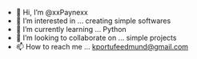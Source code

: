 - 👋 Hi, I’m @xxPaynexx
- 👀 I’m interested in ... creating simple softwares
- 🌱 I’m currently learning ... Python
- 💞️ I’m looking to collaborate on ... simple projects
- 📫 How to reach me ... kportufeedmund@gmail.com 

<!---
xxPaynexx/xxPaynexx is a ✨ special ✨ repository because its `README.md` (this file) appears on your GitHub profile.
You can click the Preview link to take a look at your changes.
--->
